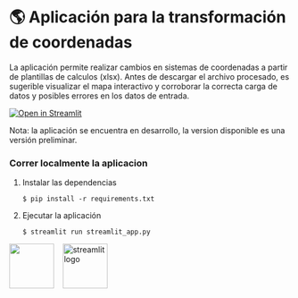 # :earth_americas: Aplicación para la transformación de coordenadas

La aplicación permite realizar cambios en sistemas de coordenadas a partir de plantillas de calculos (xlsx). 
Antes de descargar el archivo procesado, es sugerible visualizar el mapa interactivo y corroborar la correcta carga de datos y posibles errores en los datos de entrada.

[![Open in Streamlit](https://static.streamlit.io/badges/streamlit_badge_black_white.svg)](https://j4tekdygvbbhuhdkulpkov.streamlit.app/)

Nota: la aplicación se encuentra en desarrollo, la version disponible es una versión preliminar. 

### Correr localmente la aplicacion

1. Instalar las dependencias

   ```
   $ pip install -r requirements.txt
   ```
2. Ejecutar la aplicación

   ```
   $ streamlit run streamlit_app.py
   ```

<img src="https://cdn.jsdelivr.net/gh/devicons/devicon/icons/python/python-original.svg" height="80" /> <img src="https://cdn.jsdelivr.net/gh/devicons/devicon@latest/icons/streamlit/streamlit-original.svg" height="80" alt="streamlit logo"  style="margin-left: 12px;" />
